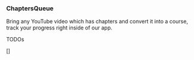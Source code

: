 ### ChaptersQueue
Bring any YouTube video which has chapters and convert it into a course, track your progress right inside of our app.

TODOs

[] 